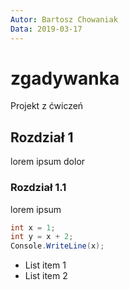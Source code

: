 ```yaml
---
Autor: Bartosz Chowaniak
Data: 2019-03-17
---
```


# zgadywanka
Projekt z ćwiczeń

## Rozdział 1
lorem ipsum dolor

### Rozdział 1.1
lorem ipsum

```csharp
int x = 1;
int y = x + 2;
Console.WriteLine(x);
```
- List item 1
- List item 2
